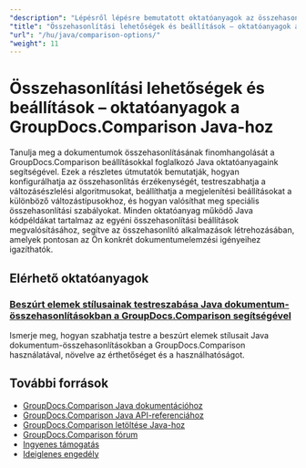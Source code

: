 ```yaml
---
"description": "Lépésről lépésre bemutatott oktatóanyagok az összehasonlítási viselkedés, az érzékenység és a megjelenítési beállítások testreszabásához a GroupDocs.Comparison for Java segítségével."
"title": "Összehasonlítási lehetőségek és beállítások – oktatóanyagok a GroupDocs.Comparison Java-hoz"
"url": "/hu/java/comparison-options/"
"weight": 11
---
```


# Összehasonlítási lehetőségek és beállítások – oktatóanyagok a GroupDocs.Comparison Java-hoz

Tanulja meg a dokumentumok összehasonlításának finomhangolását a GroupDocs.Comparison beállításokkal foglalkozó Java oktatóanyagaink segítségével. Ezek a részletes útmutatók bemutatják, hogyan konfigurálhatja az összehasonlítás érzékenységét, testreszabhatja a változásészlelési algoritmusokat, beállíthatja a megjelenítési beállításokat a különböző változástípusokhoz, és hogyan valósíthat meg speciális összehasonlítási szabályokat. Minden oktatóanyag működő Java kódpéldákat tartalmaz az egyéni összehasonlítási beállítások megvalósításához, segítve az összehasonlító alkalmazások létrehozásában, amelyek pontosan az Ön konkrét dokumentumelemzési igényeihez igazíthatók.

## Elérhető oktatóanyagok

### [Beszúrt elemek stílusainak testreszabása Java dokumentum-összehasonlításokban a GroupDocs.Comparison segítségével](./groupdocs-comparison-java-custom-inserted-item-styles/)
Ismerje meg, hogyan szabhatja testre a beszúrt elemek stílusait Java dokumentum-összehasonlításokban a GroupDocs.Comparison használatával, növelve az érthetőséget és a használhatóságot.

## További források

- [GroupDocs.Comparison Java dokumentációhoz](https://docs.groupdocs.com/comparison/java/)
- [GroupDocs.Comparison Java API-referenciához](https://reference.groupdocs.com/comparison/java/)
- [GroupDocs.Comparison letöltése Java-hoz](https://releases.groupdocs.com/comparison/java/)
- [GroupDocs.Comparison fórum](https://forum.groupdocs.com/c/comparison)
- [Ingyenes támogatás](https://forum.groupdocs.com/)
- [Ideiglenes engedély](https://purchase.groupdocs.com/temporary-license/)